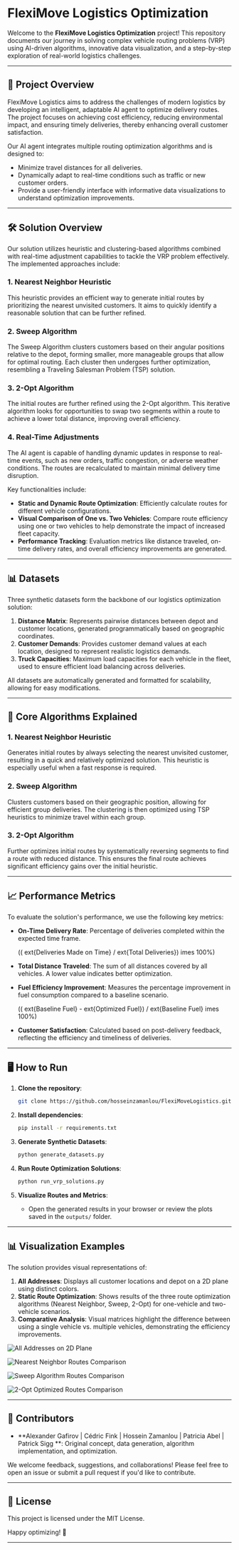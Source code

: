 # FlexiMove Logistics Optimization

Welcome to the **FlexiMove Logistics Optimization** project! This repository documents our journey in solving complex vehicle routing problems (VRP) using AI-driven algorithms, innovative data visualization, and a step-by-step exploration of real-world logistics challenges.

---

## 🚀 **Project Overview**
FlexiMove Logistics aims to address the challenges of modern logistics by developing an intelligent, adaptable AI agent to optimize delivery routes. The project focuses on achieving cost efficiency, reducing environmental impact, and ensuring timely deliveries, thereby enhancing overall customer satisfaction.

Our AI agent integrates multiple routing optimization algorithms and is designed to:
- Minimize travel distances for all deliveries.
- Dynamically adapt to real-time conditions such as traffic or new customer orders.
- Provide a user-friendly interface with informative data visualizations to understand optimization improvements.

---

## 🛠️ **Solution Overview**
Our solution utilizes heuristic and clustering-based algorithms combined with real-time adjustment capabilities to tackle the VRP problem effectively. The implemented approaches include:

### **1. Nearest Neighbor Heuristic**
This heuristic provides an efficient way to generate initial routes by prioritizing the nearest unvisited customers. It aims to quickly identify a reasonable solution that can be further refined.

### **2. Sweep Algorithm**
The Sweep Algorithm clusters customers based on their angular positions relative to the depot, forming smaller, more manageable groups that allow for optimal routing. Each cluster then undergoes further optimization, resembling a Traveling Salesman Problem (TSP) solution.

### **3. 2-Opt Algorithm**
The initial routes are further refined using the 2-Opt algorithm. This iterative algorithm looks for opportunities to swap two segments within a route to achieve a lower total distance, improving overall efficiency.

### **4. Real-Time Adjustments**
The AI agent is capable of handling dynamic updates in response to real-time events, such as new orders, traffic congestion, or adverse weather conditions. The routes are recalculated to maintain minimal delivery time disruption.

Key functionalities include:
- **Static and Dynamic Route Optimization**: Efficiently calculate routes for different vehicle configurations.
- **Visual Comparison of One vs. Two Vehicles**: Compare route efficiency using one or two vehicles to help demonstrate the impact of increased fleet capacity.
- **Performance Tracking**: Evaluation metrics like distance traveled, on-time delivery rates, and overall efficiency improvements are generated.

---

## 📊 **Datasets**
Three synthetic datasets form the backbone of our logistics optimization solution:

1. **Distance Matrix**: Represents pairwise distances between depot and customer locations, generated programmatically based on geographic coordinates.
2. **Customer Demands**: Provides customer demand values at each location, designed to represent realistic logistics demands.
3. **Truck Capacities**: Maximum load capacities for each vehicle in the fleet, used to ensure efficient load balancing across deliveries.

All datasets are automatically generated and formatted for scalability, allowing for easy modifications.

---

## 🧠 **Core Algorithms Explained**

### **1. Nearest Neighbor Heuristic**
Generates initial routes by always selecting the nearest unvisited customer, resulting in a quick and relatively optimized solution. This heuristic is especially useful when a fast response is required.

### **2. Sweep Algorithm**
Clusters customers based on their geographic position, allowing for efficient group deliveries. The clustering is then optimized using TSP heuristics to minimize travel within each group.

### **3. 2-Opt Algorithm**
Further optimizes initial routes by systematically reversing segments to find a route with reduced distance. This ensures the final route achieves significant efficiency gains over the initial heuristic.

---

## 📈 **Performance Metrics**
To evaluate the solution's performance, we use the following key metrics:

- **On-Time Delivery Rate**: Percentage of deliveries completed within the expected time frame.
  
  \((	ext{Deliveries Made on Time} / 	ext{Total Deliveries}) 	imes 100\%\)

- **Total Distance Traveled**: The sum of all distances covered by all vehicles. A lower value indicates better optimization.

- **Fuel Efficiency Improvement**: Measures the percentage improvement in fuel consumption compared to a baseline scenario.
  
  \((	ext{Baseline Fuel} - 	ext{Optimized Fuel}) / 	ext{Baseline Fuel} 	imes 100\%\)

- **Customer Satisfaction**: Calculated based on post-delivery feedback, reflecting the efficiency and timeliness of deliveries.

---

## 🖥️ **How to Run**
1. **Clone the repository**:
   ```bash
   git clone https://github.com/hosseinzamanlou/FlexiMoveLogistics.git
   ```

2. **Install dependencies**:
   ```bash
   pip install -r requirements.txt
   ```

3. **Generate Synthetic Datasets**:
   ```bash
   python generate_datasets.py
   ```

4. **Run Route Optimization Solutions**:
   ```bash
   python run_vrp_solutions.py
   ```

5. **Visualize Routes and Metrics**:
   - Open the generated results in your browser or review the plots saved in the `outputs/` folder.

---

## 📊 **Visualization Examples**
The solution provides visual representations of:

1. **All Addresses**: Displays all customer locations and depot on a 2D plane using distinct colors.
2. **Static Route Optimization**: Shows results of the three route optimization algorithms (Nearest Neighbor, Sweep, 2-Opt) for one-vehicle and two-vehicle scenarios.
3. **Comparative Analysis**: Visual matrices highlight the difference between using a single vehicle vs. multiple vehicles, demonstrating the efficiency improvements.




![All Addresses on 2D Plane](https://github.com/user-attachments/assets/53afb5ae-e127-4c64-856d-e493db71cc1d)

![Nearest Neighbor Routes Comparison](https://github.com/user-attachments/assets/929eb399-8ce1-43cf-8ecf-44b8f80073f5)



![Sweep Algorithm Routes Comparison](https://github.com/user-attachments/assets/513e4c8a-5bc0-4364-9003-1a375fc91044)



![2-Opt Optimized Routes Comparison](https://github.com/user-attachments/assets/a8211c16-6e73-44b3-a32a-134b32c112f5)


---

## 🤝 **Contributors**
- **​Alexander Gafirov | Cédric Fink | Hossein Zamanlou | Patricia Abel | Patrick Sigg **: Original concept, data generation, algorithm implementation, and optimization.

We welcome feedback, suggestions, and collaborations! Please feel free to open an issue or submit a pull request if you'd like to contribute.

---

## 📜 **License**
This project is licensed under the MIT License.

Happy optimizing! 🚛

---

